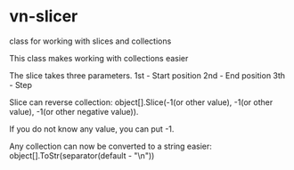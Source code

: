 # vn-slicer
class for working with slices and collections

This class makes working with collections easier

The slice takes three parameters.
1st - Start position
2nd - End position
3th - Step

Slice can reverse collection: object[].Slice(-1(or other value), -1(or other value), -1(or other negative value)).

If you do not know any value, you can put -1.

Any collection can now be converted to a string easier: object[].ToStr(separator(default - "\n"))

